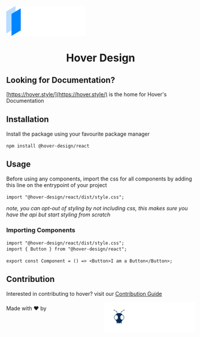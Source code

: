 ![Hover Logo](./docs/static/img/hover_logo_letters_white.svg)

<center><h1>Hover Design</h1></center>

## Looking for Documentation?

[https://hover.style/](https://hover.style/) is the home for Hover's Documentation

## Installation

Install the package using your favourite package manager

`npm install @hover-design/react`

## Usage

Before using any components, import the css for all components by adding this line on the entrypoint of your project

`import "@hover-design/react/dist/style.css";`

<i> note, you can opt-out of styling by not including css, this makes sure you have the api but start styling from scratch </i>

### Importing Components

```
import "@hover-design/react/dist/style.css";
import { Button } from "@hover-design/react";

export const Component = () => <Button>I am a Button</Button>;
```

## Contribution

Interested in contributing to hover? visit our [Contribution Guide](https://hover.antstack.com/docs/contribution)

<p style="display: inline-block; margin-top:8px">Made with ❤️ by</p> 
<a href="https://www.antstack.com/">
<img style="float: right;" src="docs/static/img/antstackLogo.svg">
</a>
